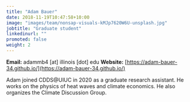 ```yaml
---
title: "Adam Bauer"
date: 2018-11-19T10:47:58+10:00
image: "images/team/nonsap-visuals-kMJp7620W6U-unsplash.jpg"
jobtitle: "Graduate student"
linkedinurl: ""
promoted: false
weight: 2
---
```


**Email:** adammb4 [at] illinois [dot] edu
**Website:** [https://adam-bauer-34.github.io/](https://adam-bauer-34.github.io/)

Adam joined CDDS@UIUC in 2020 as a graduate research assistant. He works on the physics of heat waves and climate economics. He also organizes the Climate Discussion Group.
